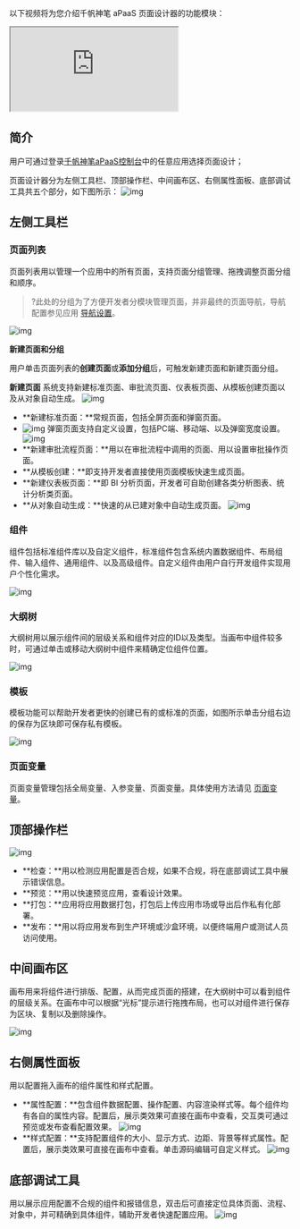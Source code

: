 以下视频将为您介绍千帆神笔 aPaaS 页面设计器的功能模块：

<div class="doc-video-mod"><iframe src="https://cloud.tencent.com/edu/learning/quick-play/3565-61841?source=gw.doc.media&withPoster=1&notip=1"></iframe></div>

## 简介
用户可通过登录[千帆神笔aPaaS控制台](https://apaas.cloud.tencent.com/backend)中的任意应用选择页面设计；

页面设计器分为左侧工具栏、顶部操作栏、中间画布区、右侧属性面板、底部调试工具共五个部分，如下图所示：
![img](https://qcloudimg.tencent-cloud.cn/raw/8d7074e276e87b9ece1477a425d6bc47.png)        

## 左侧工具栏

### 页面列表

页面列表用以管理一个应用中的所有页面，支持页面分组管理、拖拽调整页面分组和顺序。

>?此处的分组为了方便开发者分模块管理页面，并非最终的页面导航，导航配置参见应用 [导航设置](https://cloud.tencent.com/document/product/1365/68027)。
>
![img](https://qcloudimg.tencent-cloud.cn/raw/7add68ef904592935ebbb938e11921c2.png)

**新建页面和分组**

用户单击页面列表的**创建页面**或**添加分组**后，可触发新建页面和新建页面分组。

**新建页面**
系统支持新建标准页面、审批流页面、仪表板页面、从模板创建页面以及从对象自动生成。
![img](https://qcloudimg.tencent-cloud.cn/raw/f61b85e2bea5663eb7392ff25c75fa0f.png)

- **新建标准页面：**常规页面，包括全屏页面和弹窗页面。
- ![img](https://qcloudimg.tencent-cloud.cn/raw/47c7edcac51b3552e7c04af9941596a9.png)
  弹窗页面支持自定义设置，包括PC端、移动端、以及弹窗宽度设置。
  ![img](https://qcloudimg.tencent-cloud.cn/raw/d3240b3989e8c5f3a3b5191fb96d7aa2.png)
- **新建审批流程页面：**用以在审批流程中调用的页面、用以设置审批操作页面。
- **从模板创建：**即支持开发者直接使用页面模板快速生成页面。
- **新建仪表板页面：**即 BI 分析页面，开发者可自助创建各类分析图表、统计分析类页面。
- **从对象自动生成：**快速的从已建对象中自动生成页面。
  ![img](https://qcloudimg.tencent-cloud.cn/raw/110c9a2af9be84240df2f82e5629840a.png)

### 组件

组件包括标准组件库以及自定义组件，标准组件包含系统内置数据组件、布局组件、输入组件、通用组件、以及高级组件。自定义组件由用户自行开发组件实现用户个性化需求。

![img](https://qcloudimg.tencent-cloud.cn/raw/da9af7aa0199d752eeb6cfc3272271e4.png)

### 大纲树

大纲树用以展示组件间的层级关系和组件对应的ID以及类型。当画布中组件较多时，可通过单击或移动大纲树中组件来精确定位组件位置。

![img](https://qcloudimg.tencent-cloud.cn/raw/45bd683ab41de795a64d2312393f975d.png)

### 模板

模板功能可以帮助开发者更快的创建已有的或标准的页面，如图所示单击分组右边的保存为区块即可保存私有模板。

![img](https://qcloudimg.tencent-cloud.cn/raw/6a5b1a9dba46126233698c7485841314.png)

### 页面变量

页面变量管理包括全局变量、入参变量、页面变量。具体使用方法请见 [页面变量](https://cloud.tencent.com/document/product/1365/68758)。

## 顶部操作栏

![img](https://qcloudimg.tencent-cloud.cn/raw/9fb658f576f950fd240702ae96403021.png)

- **检查：**用以检测应用配置是否合规，如果不合规，将在底部调试工具中展示错误信息。
- **预览：**用以快速预览应用，查看设计效果。
- **打包：**应用将应用数据打包，打包后上传应用市场或导出后作私有化部署。
- **发布：**用以将应用发布到生产环境或沙盒环境，以便终端用户或测试人员访问使用。

## 中间画布区

画布用来将组件进行排版、配置，从而完成页面的搭建，在大纲树中可以看到组件的层级关系。在画布中可以根据“光标”提示进行拖拽布局，也可以对组件进行保存为区块、复制以及删除操作。

![img](https://qcloudimg.tencent-cloud.cn/raw/ccb199cb88055d49f73f6aa341df0679.png)

## 右侧属性面板

用以配置拖入画布的组件属性和样式配置。

- **属性配置：**包含组件数据配置、操作配置、内容渲染样式等。每个组件均有各自的属性内容。配置后，展示类效果可直接在画布中查看，交互类可通过预览或发布查看配置效果。
  ![img](https://qcloudimg.tencent-cloud.cn/raw/a985a26dcba15f00d003988bdf2418a4.png)
- **样式配置：**支持配置组件的大小、显示方式、边距、背景等样式属性。配置后，展示类效果可直接在画布中查看。单击源码编辑可自定义样式。
  ![img](https://qcloudimg.tencent-cloud.cn/raw/8f16d4c00c1900a5c022a7d80489f3cc.png)

## 底部调试工具

用以展示应用配置不合规的组件和报错信息，双击后可直接定位具体页面、流程、对象中，并可精确到具体组件，辅助开发者快速配置应用。
![img](https://qcloudimg.tencent-cloud.cn/raw/c285824fafcf548f4db1f330a3566fe3.png)
